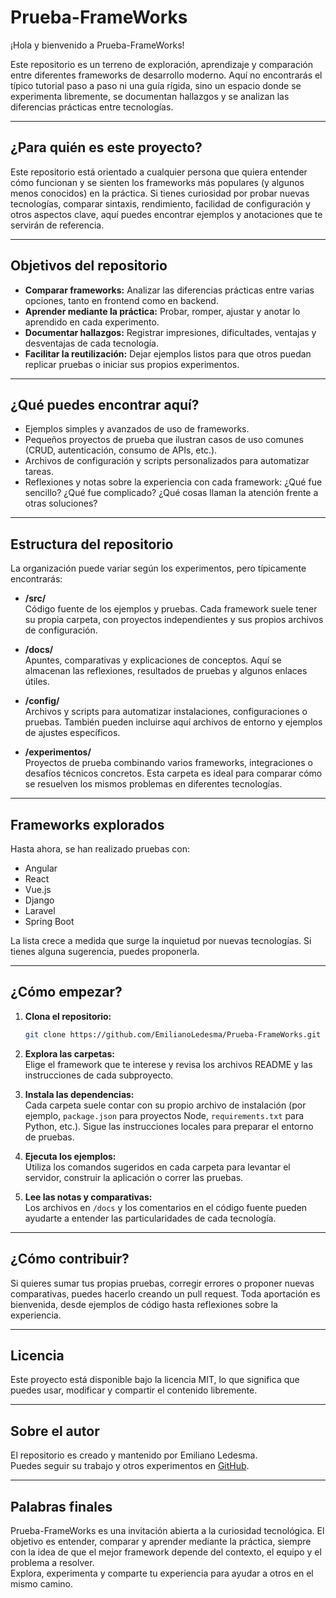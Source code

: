 # Prueba-FrameWorks

¡Hola y bienvenido a Prueba-FrameWorks!

Este repositorio es un terreno de exploración, aprendizaje y comparación entre diferentes frameworks de desarrollo moderno. Aquí no encontrarás el típico tutorial paso a paso ni una guía rígida, sino un espacio donde se experimenta libremente, se documentan hallazgos y se analizan las diferencias prácticas entre tecnologías.

---

## ¿Para quién es este proyecto?

Este repositorio está orientado a cualquier persona que quiera entender cómo funcionan y se sienten los frameworks más populares (y algunos menos conocidos) en la práctica. Si tienes curiosidad por probar nuevas tecnologías, comparar sintaxis, rendimiento, facilidad de configuración y otros aspectos clave, aquí puedes encontrar ejemplos y anotaciones que te servirán de referencia.

---

## Objetivos del repositorio

- **Comparar frameworks:** Analizar las diferencias prácticas entre varias opciones, tanto en frontend como en backend.
- **Aprender mediante la práctica:** Probar, romper, ajustar y anotar lo aprendido en cada experimento.
- **Documentar hallazgos:** Registrar impresiones, dificultades, ventajas y desventajas de cada tecnología.
- **Facilitar la reutilización:** Dejar ejemplos listos para que otros puedan replicar pruebas o iniciar sus propios experimentos.

---

## ¿Qué puedes encontrar aquí?

- Ejemplos simples y avanzados de uso de frameworks.
- Pequeños proyectos de prueba que ilustran casos de uso comunes (CRUD, autenticación, consumo de APIs, etc.).
- Archivos de configuración y scripts personalizados para automatizar tareas.
- Reflexiones y notas sobre la experiencia con cada framework: ¿Qué fue sencillo? ¿Qué fue complicado? ¿Qué cosas llaman la atención frente a otras soluciones?

---

## Estructura del repositorio

La organización puede variar según los experimentos, pero típicamente encontrarás:

- **/src/**  
  Código fuente de los ejemplos y pruebas. Cada framework suele tener su propia carpeta, con proyectos independientes y sus propios archivos de configuración.

- **/docs/**  
  Apuntes, comparativas y explicaciones de conceptos. Aquí se almacenan las reflexiones, resultados de pruebas y algunos enlaces útiles.

- **/config/**  
  Archivos y scripts para automatizar instalaciones, configuraciones o pruebas. También pueden incluirse aquí archivos de entorno y ejemplos de ajustes específicos.

- **/experimentos/**  
  Proyectos de prueba combinando varios frameworks, integraciones o desafíos técnicos concretos. Esta carpeta es ideal para comparar cómo se resuelven los mismos problemas en diferentes tecnologías.

---

## Frameworks explorados

Hasta ahora, se han realizado pruebas con:

- Angular
- React
- Vue.js
- Django
- Laravel
- Spring Boot

La lista crece a medida que surge la inquietud por nuevas tecnologías. Si tienes alguna sugerencia, puedes proponerla.

---

## ¿Cómo empezar?

1. **Clona el repositorio:**
   ```bash
   git clone https://github.com/EmilianoLedesma/Prueba-FrameWorks.git
   ```

2. **Explora las carpetas:**  
   Elige el framework que te interese y revisa los archivos README y las instrucciones de cada subproyecto.

3. **Instala las dependencias:**  
   Cada carpeta suele contar con su propio archivo de instalación (por ejemplo, `package.json` para proyectos Node, `requirements.txt` para Python, etc.). Sigue las instrucciones locales para preparar el entorno de pruebas.

4. **Ejecuta los ejemplos:**  
   Utiliza los comandos sugeridos en cada carpeta para levantar el servidor, construir la aplicación o correr las pruebas.

5. **Lee las notas y comparativas:**  
   Los archivos en `/docs` y los comentarios en el código fuente pueden ayudarte a entender las particularidades de cada tecnología.

---

## ¿Cómo contribuir?

Si quieres sumar tus propias pruebas, corregir errores o proponer nuevas comparativas, puedes hacerlo creando un pull request. Toda aportación es bienvenida, desde ejemplos de código hasta reflexiones sobre la experiencia.

---

## Licencia

Este proyecto está disponible bajo la licencia MIT, lo que significa que puedes usar, modificar y compartir el contenido libremente.

---

## Sobre el autor

El repositorio es creado y mantenido por Emiliano Ledesma.  
Puedes seguir su trabajo y otros experimentos en [GitHub](https://github.com/EmilianoLedesma).

---

## Palabras finales

Prueba-FrameWorks es una invitación abierta a la curiosidad tecnológica. El objetivo es entender, comparar y aprender mediante la práctica, siempre con la idea de que el mejor framework depende del contexto, el equipo y el problema a resolver.  
Explora, experimenta y comparte tu experiencia para ayudar a otros en el mismo camino.

